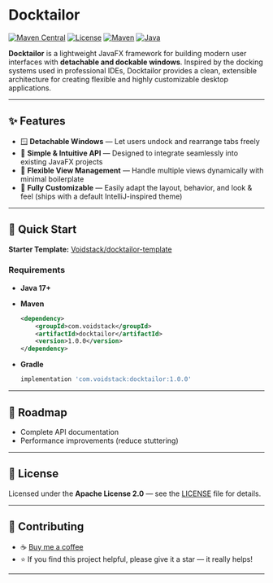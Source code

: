 # Docktailor

[![Maven Central](https://img.shields.io/maven-central/v/com.enosistudio/docktailor.svg)](https://central.sonatype.com/artifact/com.enosistudio/docktailor)
[![License](https://img.shields.io/badge/License-Apache%202.0-blue.svg)](LICENSE)
[![Maven](https://img.shields.io/badge/Maven-3.8.5%2B-orange)](https://maven.apache.org/docs/3.8.5/release-notes.html)
[![Java](https://img.shields.io/badge/Java-17%2B-orange.svg)](https://www.oracle.com/java/)

**Docktailor** is a lightweight JavaFX framework for building modern user interfaces with **detachable and dockable windows**.
Inspired by the docking systems used in professional IDEs, Docktailor provides a clean, extensible architecture for creating flexible and highly customizable desktop applications.

---

## ✨ Features

* 🪟 **Detachable Windows** — Let users undock and rearrange tabs freely
* 🎯 **Simple & Intuitive API** — Designed to integrate seamlessly into existing JavaFX projects
* 🔄 **Flexible View Management** — Handle multiple views dynamically with minimal boilerplate
* 🎨 **Fully Customizable** — Easily adapt the layout, behavior, and look & feel (ships with a default IntelliJ-inspired theme)

---

## 🚀 Quick Start

**Starter Template:** [Voidstack/docktailor-template](https://github.com/Voidstack/docktailor-template)

### Requirements

* **Java 17+**
* **Maven**

  ```xml
  <dependency>
      <groupId>com.voidstack</groupId>
      <artifactId>docktailor</artifactId>
      <version>1.0.0</version>
  </dependency>
  ```
* **Gradle**

  ```gradle
  implementation 'com.voidstack:docktailor:1.0.0'
  ```

---

## 📝 Roadmap

* Complete API documentation
* Performance improvements (reduce stuttering)

---

## 📄 License

Licensed under the **Apache License 2.0** — see the [LICENSE](LICENSE) file for details.

---

## 🤝 Contributing

* ☕ [Buy me a coffee](https://buymeacoffee.com/enosistudio)
* ⭐ If you find this project helpful, please give it a star — it really helps!

---
